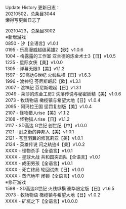 Update History 更新日志：  
20210502，总条目3044  
懒得写更新日志了  
  
20210423，总条目3002  
※新增游戏  
0850 - 汐【全语言】v1.0.1  
0195 - 乐高漫威超级英雄2【欧】v1.0.6  
1004 - 梅露露的工作室 亚兰德的炼金术士3【日】v1.0.5  
1225 - 星际女侠【美】v1.0.0  
1305 - 弹幕无限3【美】v1.1.2  
1597 - SD高达G世纪 火线纵横【日】v1.6.3  
1996 - 渡神纪 芬尼斯崛起【欧】v1.3.1  
2007 - 渡神纪 芬尼斯崛起【日】v1.3.1  
2049 - 莱莎的炼金工房2 失落传说与秘密妖精【美】v1.0.6  
2073 - 牧场物语 橄榄镇与希望大地【日】v1.0.4  
2095 - 阿玛拉王国 惩罚复刻版【美】v1.0.4  
2107 - 怪物猎人rise【美】v1.1.2  
2108 - 怪物猎人rise【日】v1.1.2  
2117 - SD高达 G世纪 创世纪【中】v1.0.0  
2121 - 剑之街的异邦人【美】v1.0.1  
2121 - 苍蓝羽翼的修瓦莉亚【美】v1.0.1  
2124 - 英雄传说 闪之轨迹4【美】v1.0.2  
XXXX - 怪物杀手【全语言】v1.0.1  
XXXX - 星球大战 共和国突击队【全语言】v1.0.1  
XXXX - 成田男孩【全语言】v1.0.1  
XXXX - 死亡终局 轮回试炼【日】v1.0.0  
XXXX - 蒸汽地牢 闭锁【全语言】v1.0.0  
※修正游戏  
1598 - SD高达G世纪 火线纵横 豪华限定版【日】v1.6.5  
2073 - 牧场物语 橄榄镇与希望大地【日】v1.0.2  
XXXX - 矿坑之下【全语言】v1.0.0.0  
